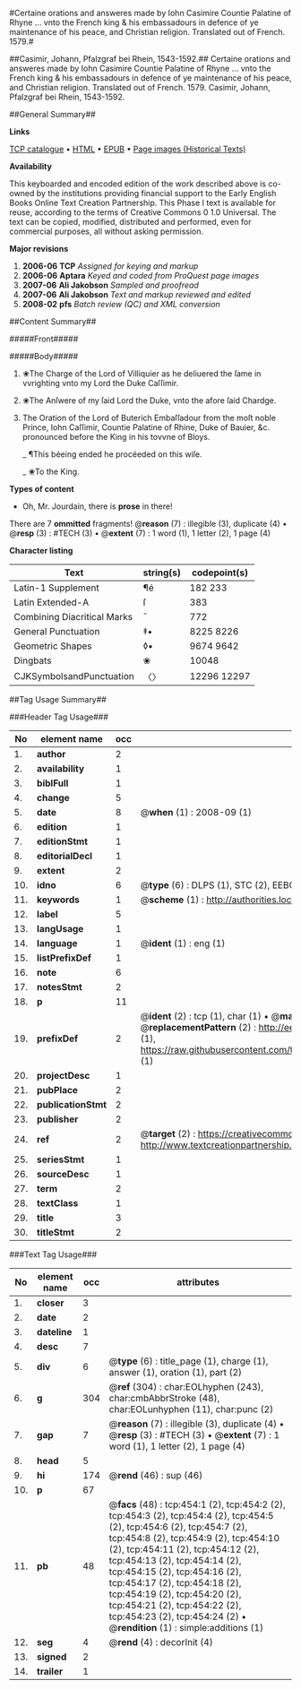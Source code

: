 #Certaine orations and answeres made by Iohn Casimire Countie Palatine of Rhyne ... vnto the French king & his embassadours in defence of ye maintenance of his peace, and Christian religion. Translated out of French. 1579.#

##Casimir, Johann, Pfalzgraf bei Rhein, 1543-1592.##
Certaine orations and answeres made by Iohn Casimire Countie Palatine of Rhyne ... vnto the French king & his embassadours in defence of ye maintenance of his peace, and Christian religion. Translated out of French. 1579.
Casimir, Johann, Pfalzgraf bei Rhein, 1543-1592.

##General Summary##

**Links**

[TCP catalogue](http://www.ota.ox.ac.uk/tcp/)  • 
[HTML](http://tei.it.ox.ac.uk/tcp/Texts-HTML/free/A04/A04532.html)  • 
[EPUB](http://tei.it.ox.ac.uk/tcp/Texts-EPUB/free/A04/A04532.epub) • 
[Page images (Historical Texts)](https://data.historicaltexts.jisc.ac.uk/view?pubId=eebo-99836198e&pageId=eebo-99836198e-454-1)

**Availability**

This keyboarded and encoded edition of the
	       work described above is co-owned by the institutions
	       providing financial support to the Early English Books
	       Online Text Creation Partnership. This Phase I text is
	       available for reuse, according to the terms of Creative
	       Commons 0 1.0 Universal. The text can be copied,
	       modified, distributed and performed, even for
	       commercial purposes, all without asking permission.

**Major revisions**

1. __2006-06__ __TCP__ *Assigned for keying and markup*
1. __2006-06__ __Aptara__ *Keyed and coded from ProQuest page images*
1. __2007-06__ __Ali Jakobson__ *Sampled and proofread*
1. __2007-06__ __Ali Jakobson__ *Text and markup reviewed and edited*
1. __2008-02__ __pfs__ *Batch review (QC) and XML conversion*

##Content Summary##

#####Front#####

#####Body#####

1. ❀The Charge of the Lord of Villiquier
as he deliuered the ſame in vvrighting
vnto my Lord the Duke Caſſimir.

1. ❀The Anſwere of my ſaid
Lord the Duke, vnto the afore
ſaid Chardge.

1. The Oration of the Lord of Buterich
Embaſſadour from the moſt noble
Prince, Iohn Caſſimir, Countie Palatine
of Rhine, Duke of Bauier, &c.
pronounced before the King in his
tovvne of Bloys.

    _ ¶This béeing ended he procéeded
on this wiſe.

    _ ❀To the King.

**Types of content**

  * Oh, Mr. Jourdain, there is **prose** in there!

There are 7 **ommitted** fragments! 
 @__reason__ (7) : illegible (3), duplicate (4)  •  @__resp__ (3) : #TECH (3)  •  @__extent__ (7) : 1 word (1), 1 letter (2), 1 page (4)

**Character listing**


|Text|string(s)|codepoint(s)|
|---|---|---|
|Latin-1 Supplement|¶é|182 233|
|Latin Extended-A|ſ|383|
|Combining             Diacritical Marks|̄|772|
|General Punctuation|‡•|8225 8226|
|Geometric Shapes|◊▪|9674 9642|
|Dingbats|❀|10048|
|CJKSymbolsandPunctuation|〈〉|12296 12297|

##Tag Usage Summary##

###Header Tag Usage###

|No|element name|occ|attributes|
|---|---|---|---|
|1.|__author__|2||
|2.|__availability__|1||
|3.|__biblFull__|1||
|4.|__change__|5||
|5.|__date__|8| @__when__ (1) : 2008-09 (1)|
|6.|__edition__|1||
|7.|__editionStmt__|1||
|8.|__editorialDecl__|1||
|9.|__extent__|2||
|10.|__idno__|6| @__type__ (6) : DLPS (1), STC (2), EEBO-CITATION (1), PROQUEST (1), VID (1)|
|11.|__keywords__|1| @__scheme__ (1) : http://authorities.loc.gov/ (1)|
|12.|__label__|5||
|13.|__langUsage__|1||
|14.|__language__|1| @__ident__ (1) : eng (1)|
|15.|__listPrefixDef__|1||
|16.|__note__|6||
|17.|__notesStmt__|2||
|18.|__p__|11||
|19.|__prefixDef__|2| @__ident__ (2) : tcp (1), char (1)  •  @__matchPattern__ (2) : ([0-9\-]+):([0-9IVX]+) (1), (.+) (1)  •  @__replacementPattern__ (2) : http://eebo.chadwyck.com/downloadtiff?vid=$1&page=$2 (1), https://raw.githubusercontent.com/textcreationpartnership/Texts/master/tcpchars.xml#$1 (1)|
|20.|__projectDesc__|1||
|21.|__pubPlace__|2||
|22.|__publicationStmt__|2||
|23.|__publisher__|2||
|24.|__ref__|2| @__target__ (2) : https://creativecommons.org/publicdomain/zero/1.0/ (1), http://www.textcreationpartnership.org/docs/. (1)|
|25.|__seriesStmt__|1||
|26.|__sourceDesc__|1||
|27.|__term__|2||
|28.|__textClass__|1||
|29.|__title__|3||
|30.|__titleStmt__|2||


###Text Tag Usage###

|No|element name|occ|attributes|
|---|---|---|---|
|1.|__closer__|3||
|2.|__date__|2||
|3.|__dateline__|1||
|4.|__desc__|7||
|5.|__div__|6| @__type__ (6) : title_page (1), charge (1), answer (1), oration (1), part (2)|
|6.|__g__|304| @__ref__ (304) : char:EOLhyphen (243), char:cmbAbbrStroke (48), char:EOLunhyphen (11), char:punc (2)|
|7.|__gap__|7| @__reason__ (7) : illegible (3), duplicate (4)  •  @__resp__ (3) : #TECH (3)  •  @__extent__ (7) : 1 word (1), 1 letter (2), 1 page (4)|
|8.|__head__|5||
|9.|__hi__|174| @__rend__ (46) : sup (46)|
|10.|__p__|67||
|11.|__pb__|48| @__facs__ (48) : tcp:454:1 (2), tcp:454:2 (2), tcp:454:3 (2), tcp:454:4 (2), tcp:454:5 (2), tcp:454:6 (2), tcp:454:7 (2), tcp:454:8 (2), tcp:454:9 (2), tcp:454:10 (2), tcp:454:11 (2), tcp:454:12 (2), tcp:454:13 (2), tcp:454:14 (2), tcp:454:15 (2), tcp:454:16 (2), tcp:454:17 (2), tcp:454:18 (2), tcp:454:19 (2), tcp:454:20 (2), tcp:454:21 (2), tcp:454:22 (2), tcp:454:23 (2), tcp:454:24 (2)  •  @__rendition__ (1) : simple:additions (1)|
|12.|__seg__|4| @__rend__ (4) : decorInit (4)|
|13.|__signed__|2||
|14.|__trailer__|1||
